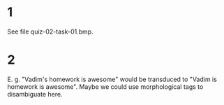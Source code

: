 # 1

See file quiz-02-task-01.bmp.

# 2

E. g. "Vadim's homework is awesome" would be transduced to "Vadim is homework is awesome". Maybe we could use morphological tags to disambiguate here.
